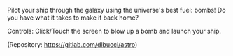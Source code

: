 Pilot your ship through the galaxy using the universe's best fuel: bombs! Do you have what it takes to make it back home?

Controls:
Click/Touch the screen to blow up a bomb and launch your ship.

(Repository: https://gitlab.com/dlbucci/astro)